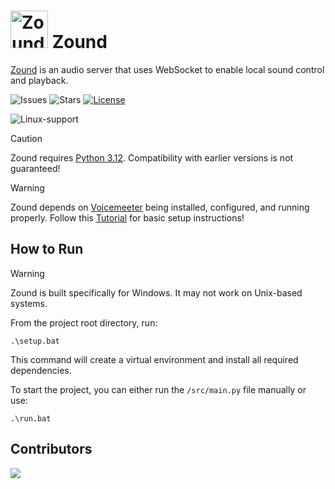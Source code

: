 # <img src="./images/icon.ico" alt="Zound logo" width="60"/> Zound

[Zound](https://github.com/Bielgomes/zound) is an audio server that uses WebSocket to enable local sound control and playback.

![Issues](https://img.shields.io/github/issues/bielgomes/zound?style=for-the-badge)
![Stars](https://img.shields.io/github/stars/bielgomes/zound?style=for-the-badge)
[![License](https://img.shields.io/github/license/bielgomes/zound?style=for-the-badge)](LICENSE)

![Linux-support](https://img.shields.io/badge/linux-not%20supported-rrr?style=flat)

> [!CAUTION]
> Zound requires [Python 3.12](https://www.python.org/downloads/). Compatibility with earlier versions is not guaranteed!

> [!WARNING]
> Zound depends on [Voicemeeter](https://vb-audio.com/Voicemeeter/) being installed, configured, and running properly. Follow this [Tutorial](https://www.youtube.com/watch?v=8ymkY6Ppyzo) for basic setup instructions!

## How to Run

> [!WARNING]
> Zound is built specifically for Windows. It may not work on Unix-based systems.

From the project root directory, run:
```
.\setup.bat
```
This command will create a virtual environment and install all required dependencies.

To start the project, you can either run the `/src/main.py` file manually or use:
```
.\run.bat
```

## Contributors
<a href="https://github.com/Bielgomes/zound/graphs/contributors">
  <img src="https://contrib.rocks/image?repo=Bielgomes/zound" />
</a>
